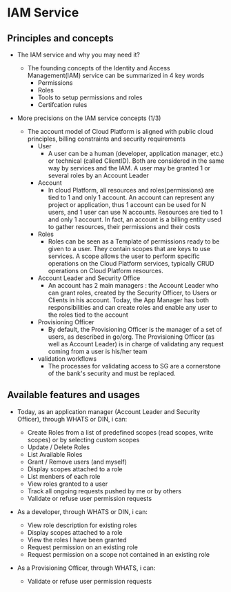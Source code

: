 # IAM Service

## Principles and concepts

* The IAM service and why you may need it?
    * The founding concepts of the Identity and Access Management(IAM) service can be summarized in 4 key words
        * Permissions
        * Roles
        * Tools to setup permissions and roles
        * Certifcation rules

* More precisions on the IAM service concepts (1/3)
    * The account model of Cloud Platform is aligned with public cloud principles, billing constraints and security requirements
        * User
            * A user can be a human (developer, application manager, etc.) or technical (called ClientID). Both are considered in the same way by services and the IAM. A user may be granted 1 or several roles by an Account Leader
        * Account
            * In cloud Platform, all resources and roles(permissions) are tied to 1 and only 1 account. An account can represent any project or application, thus 1 account can be used for N users, and 1 user can use N accounts. Resources are tied to 1 and only 1 account. In fact, an account is a billing entity used to gather resources, their permissions and their costs
        * Roles
            * Roles can be seen as a Template of permissions ready to be given to a user. They contain scopes that are keys to use services. A scope allows the user to perform specific operations on the Cloud Platform services, typically CRUD operations on Cloud Platform resources.
        * Account Leader and Security Office
            * An account has 2 main managers : the Account Leader who can grant roles, created by the Security Officer, to Users or Clients in his account. Today, the App Manager has both responsibilities and can create roles and enable any user to the roles tied to the account
        * Provisioning Officer
            * By default, the Provisioning Officer is the manager of a set of users, as described in go/org. The Provisioning Officer (as well as Account Leader) is in charge of validating any request coming from a user is his/her team
        * validation workflows
            * The processes for validating access to SG are a cornerstone of the bank's security and must be replaced.

## Available features and usages

* Today, as an application manager (Account Leader and Security Officer), through WHATS or DIN, i can:
    * Create Roles from a list of predefined scopes (read scopes, write scopes) or by selecting custom scopes
    * Update / Delete Roles
    * List Available Roles
    * Grant / Remove users (and myself)
    * Display scopes attached to a role
    * List menbers of each role
    * View roles granted to a user
    * Track all ongoing requests pushed by me or by others
    * Validate or refuse user permission requests

* As a developer, through WHATS or DIN, i can:
    * View role description for existing roles
    * Display scopes attached to a role
    * View the roles I have been granted
    * Request permission on an existing role
    * Request permission on a scope not contained in an existing role

* As a Provisioning Officer, through WHATS, i can:
    * Validate or refuse user permission requests
